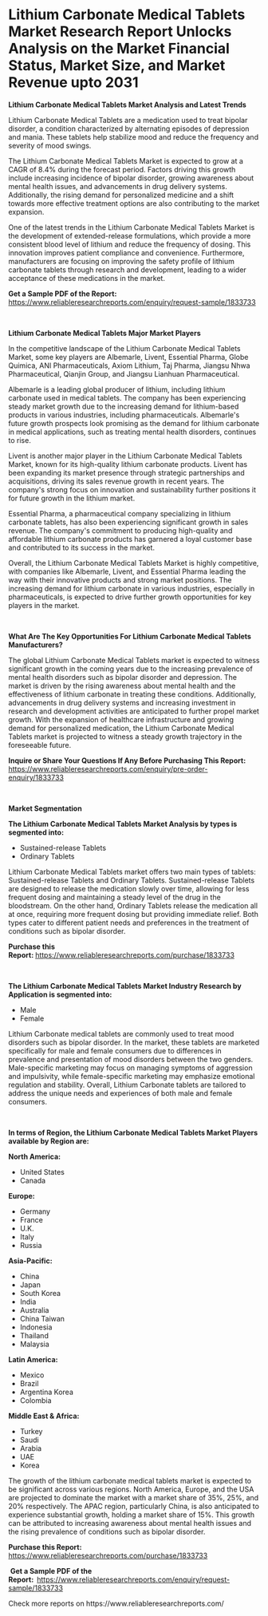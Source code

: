 <p><h1>Lithium Carbonate Medical Tablets Market Research Report Unlocks Analysis on the Market Financial Status, Market Size, and Market Revenue upto 2031</h1></p><p><strong>Lithium Carbonate Medical Tablets Market Analysis and Latest Trends</strong></p>
<p><p>Lithium Carbonate Medical Tablets are a medication used to treat bipolar disorder, a condition characterized by alternating episodes of depression and mania. These tablets help stabilize mood and reduce the frequency and severity of mood swings.</p><p>The Lithium Carbonate Medical Tablets Market is expected to grow at a CAGR of 8.4% during the forecast period. Factors driving this growth include increasing incidence of bipolar disorder, growing awareness about mental health issues, and advancements in drug delivery systems. Additionally, the rising demand for personalized medicine and a shift towards more effective treatment options are also contributing to the market expansion.</p><p>One of the latest trends in the Lithium Carbonate Medical Tablets Market is the development of extended-release formulations, which provide a more consistent blood level of lithium and reduce the frequency of dosing. This innovation improves patient compliance and convenience. Furthermore, manufacturers are focusing on improving the safety profile of lithium carbonate tablets through research and development, leading to a wider acceptance of these medications in the market.</p></p>
<p><strong>Get a Sample PDF of the Report:&nbsp;</strong> <a href="https://www.reliableresearchreports.com/enquiry/request-sample/1833733">https://www.reliableresearchreports.com/enquiry/request-sample/1833733</a></p>
<p>&nbsp;</p>
<p><strong>Lithium Carbonate Medical Tablets Major Market Players</strong></p>
<p><p>In the competitive landscape of the Lithium Carbonate Medical Tablets Market, some key players are Albemarle, Livent, Essential Pharma, Globe Quimica, ANI Pharmaceuticals, Axiom Lithium, Taj Pharma, Jiangsu Nhwa Pharmaceutical, Qianjin Group, and Jiangsu Lianhuan Pharmaceutical.</p><p>Albemarle is a leading global producer of lithium, including lithium carbonate used in medical tablets. The company has been experiencing steady market growth due to the increasing demand for lithium-based products in various industries, including pharmaceuticals. Albemarle's future growth prospects look promising as the demand for lithium carbonate in medical applications, such as treating mental health disorders, continues to rise.</p><p>Livent is another major player in the Lithium Carbonate Medical Tablets Market, known for its high-quality lithium carbonate products. Livent has been expanding its market presence through strategic partnerships and acquisitions, driving its sales revenue growth in recent years. The company's strong focus on innovation and sustainability further positions it for future growth in the lithium market.</p><p>Essential Pharma, a pharmaceutical company specializing in lithium carbonate tablets, has also been experiencing significant growth in sales revenue. The company's commitment to producing high-quality and affordable lithium carbonate products has garnered a loyal customer base and contributed to its success in the market.</p><p>Overall, the Lithium Carbonate Medical Tablets Market is highly competitive, with companies like Albemarle, Livent, and Essential Pharma leading the way with their innovative products and strong market positions. The increasing demand for lithium carbonate in various industries, especially in pharmaceuticals, is expected to drive further growth opportunities for key players in the market.</p></p>
<p>&nbsp;</p>
<p><strong>What Are The Key Opportunities For Lithium Carbonate Medical Tablets Manufacturers?</strong></p>
<p><p>The global Lithium Carbonate Medical Tablets market is expected to witness significant growth in the coming years due to the increasing prevalence of mental health disorders such as bipolar disorder and depression. The market is driven by the rising awareness about mental health and the effectiveness of lithium carbonate in treating these conditions. Additionally, advancements in drug delivery systems and increasing investment in research and development activities are anticipated to further propel market growth. With the expansion of healthcare infrastructure and growing demand for personalized medication, the Lithium Carbonate Medical Tablets market is projected to witness a steady growth trajectory in the foreseeable future.</p></p>
<p><strong>Inquire or Share Your Questions If Any Before Purchasing This Report:</strong> <a href="https://www.reliableresearchreports.com/enquiry/pre-order-enquiry/1833733">https://www.reliableresearchreports.com/enquiry/pre-order-enquiry/1833733</a></p>
<p>&nbsp;</p>
<p><strong>Market Segmentation</strong></p>
<p><strong>The Lithium Carbonate Medical Tablets Market Analysis by types is segmented into:</strong></p>
<p><ul><li>Sustained-release Tablets</li><li>Ordinary Tablets</li></ul></p>
<p><p>Lithium Carbonate Medical Tablets market offers two main types of tablets: Sustained-release Tablets and Ordinary Tablets. Sustained-release Tablets are designed to release the medication slowly over time, allowing for less frequent dosing and maintaining a steady level of the drug in the bloodstream. On the other hand, Ordinary Tablets release the medication all at once, requiring more frequent dosing but providing immediate relief. Both types cater to different patient needs and preferences in the treatment of conditions such as bipolar disorder.</p></p>
<p><strong>Purchase this Report:&nbsp;</strong><a href="https://www.reliableresearchreports.com/purchase/1833733">https://www.reliableresearchreports.com/purchase/1833733</a></p>
<p>&nbsp;</p>
<p><strong>The Lithium Carbonate Medical Tablets Market Industry Research by Application is segmented into:</strong></p>
<p><ul><li>Male</li><li>Female</li></ul></p>
<p><p>Lithium Carbonate medical tablets are commonly used to treat mood disorders such as bipolar disorder. In the market, these tablets are marketed specifically for male and female consumers due to differences in prevalence and presentation of mood disorders between the two genders. Male-specific marketing may focus on managing symptoms of aggression and impulsivity, while female-specific marketing may emphasize emotional regulation and stability. Overall, Lithium Carbonate tablets are tailored to address the unique needs and experiences of both male and female consumers.</p></p>
<p>&nbsp;</p>
<p><strong>In terms of Region, the Lithium Carbonate Medical Tablets Market Players available by Region are:</strong></p>
<p>
    <p> <strong> North America: </strong>
        <ul>
            <li>United States</li>
            <li>Canada</li>
        </ul>
        </p> 
    <p> <strong> Europe: </strong>
        <ul>
            <li>Germany</li>
            <li>France</li>
            <li>U.K.</li>
            <li>Italy</li>
            <li>Russia</li>
        </ul>
        </p> 
    <p> <strong> Asia-Pacific: </strong>
        <ul>
            <li>China</li>
            <li>Japan</li>
            <li>South Korea</li>
            <li>India</li>
            <li>Australia</li>
            <li>China Taiwan</li>
            <li>Indonesia</li>
            <li>Thailand</li>
            <li>Malaysia</li>
        </ul>
        </p> 
    <p> <strong> Latin America: </strong>
        <ul>
            <li>Mexico</li>
            <li>Brazil</li>
            <li>Argentina Korea</li>
            <li>Colombia</li>
        </ul>
        </p> 
    <p> <strong> Middle East & Africa: </strong>
        <ul>
            <li>Turkey</li>
            <li>Saudi</li>
            <li>Arabia</li>
            <li>UAE</li>
            <li>Korea</li>
        </ul>
    </p>
    </p>
<p><p>The growth of the lithium carbonate medical tablets market is expected to be significant across various regions. North America, Europe, and the USA are projected to dominate the market with a market share of 35%, 25%, and 20% respectively. The APAC region, particularly China, is also anticipated to experience substantial growth, holding a market share of 15%. This growth can be attributed to increasing awareness about mental health issues and the rising prevalence of conditions such as bipolar disorder.</p></p>
<p><strong>Purchase this Report: </strong><a href="https://www.reliableresearchreports.com/purchase/1833733">https://www.reliableresearchreports.com/purchase/1833733</a></p>
<p>&nbsp;<strong>Get a Sample PDF of the Report:&nbsp;&nbsp;</strong><a href="https://www.reliableresearchreports.com/enquiry/request-sample/1833733">https://www.reliableresearchreports.com/enquiry/request-sample/1833733</a></p>
<p><strong></strong></p>
<p>Check more reports on https://www.reliableresearchreports.com/</p>